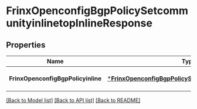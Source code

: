 # FrinxOpenconfigBgpPolicySetcommunityinlinetopInlineResponse

## Properties
Name | Type | Description | Notes
------------ | ------------- | ------------- | -------------
**FrinxOpenconfigBgpPolicyinline** | [***FrinxOpenconfigBgpPolicySetcommunityinlinetopInline**](frinx.openconfig.bgp.policy.setcommunityinlinetop.Inline.md) |  | [optional] [default to null]

[[Back to Model list]](../README.md#documentation-for-models) [[Back to API list]](../README.md#documentation-for-api-endpoints) [[Back to README]](../README.md)


